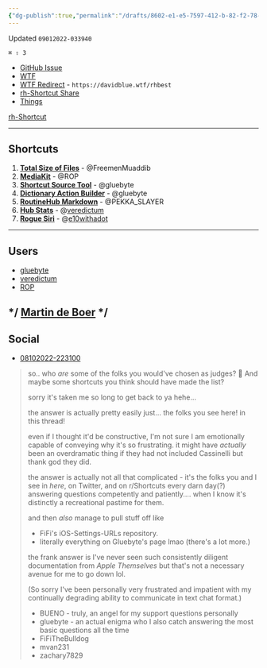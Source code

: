 ```yaml
---
{"dg-publish":true,"permalink":"/drafts/8602-e1-e5-7597-412-b-82-f2-78-cdbdee-9008-2/","dgHomeLink":true,"dgPassFrontmatter":false}
---
```


Updated `09012022-033940`

`⌘ ⇧ 3`

- [GitHub Issue](https://github.com/extratone/i/issues/234)
- [WTF](https://davidblue.wtf/drafts/8602E1E5-7597-412B-82F2-78CDBDEE9008.html)
- [WTF Redirect](https://davidblue.wtf/rhbest) - `https://davidblue.wtf/rhbest`
- [rh-Shortcut Share](https://www.icloud.com/shortcuts/d9093a9be0804bb5818b10a5ac93f7a5)
- [Things](things:///show?id=Rvdho3PwpXbHUZqsKzH2hA)

[rh-Shortcut](shortcuts://run-shortcut?name=rh-Shortcut)

---

## Shortcuts

1. [**Total Size of Files**](https://routinehub.co/shortcut/12642/) - @FreemenMuaddib
2. [**MediaKit**](https://routinehub.co/shortcut/1911/) - @ROP
3. [**Shortcut Source Tool**](https://routinehub.co/shortcut/5256/) - @gluebyte
4. [**Dictionary Action Builder**](https://routinehub.co/shortcut/4626/) - @gluebyte
5. [**RoutineHub Markdown**](https://routinehub.co/shortcut/9183/) - @PEKKA_SLAYER
6. [**Hub Stats**](https://routinehub.co/shortcut/4139/) - @[veredictum](https://routinehub.co/user/veredictum)
7. [**Rogue Siri**](https://www.routinehub.co/shortcut/3/) - @[e10withadot](https://www.routinehub.co/user/e10withadot)

---

## Users

- [gluebyte](https://routinehub.co/user/gluebyte)
- [veredictum](https://routinehub.co/user/veredictum)
- [ROP](https://routinehub.co/user/ROP)

*/ [Martin de Boer](drafts://open?uuid=56CE060E-7FC5-4323-8FF5-4CA36136789B) */
---

## Social


- [08102022-223100](https://discord.com/channels/503976650439131183/1000149774722416760/1007130266499813437)
> so.. who *are* some of the folks you would've chosen as judges? 👀  And maybe some shortcuts you think should have made the list?
> 
> sorry it's taken me so long to get back to ya hehe... 
> 
> the answer is actually pretty easily just... the folks you see here! in this thread!
> 
> even if I thought it'd be constructive, I'm not sure I am emotionally capable of conveying why it's so frustrating. it might have *actually* been an overdramatic thing if they had not included Cassinelli but thank god they did.
> 
> the answer is actually not all that complicated - it's the folks you and I see in *here*, on Twitter, and on r/Shortcuts every darn day(?) answering questions competently and patiently.... when I know it's distinctly a recreational pastime for them.
> 
> and then *also* manage to pull stuff off like 
> 
> - FiFi's iOS-Settings-URLs repository.
> - literally everything on Gluebyte's page lmao
> (there's a lot more.)
> 
> the frank answer is I've never seen such consistently diligent documentation from *Apple Themselves* but that's not a necessary avenue for me to go down lol. 
> 
> (So sorry I've been personally very frustrated and impatient with my continually degrading ability to communicate in text chat format.)
> 
> - BUENO - truly, an angel for my support questions personally
> - gluebyte - an actual enigma who I also catch answering the most basic questions all the time
> - FiFiTheBulldog
> - mvan231
> - zachary7829